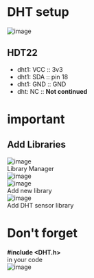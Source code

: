 # DHT setup <br>
![image](https://github.com/user-attachments/assets/27694a6c-23f7-4603-b996-a380b423785c) <br>
## HDT22 <br>
- dht1: VCC :: 3v3
- dht1: SDA :: pin 18
- dht1: GND :: GND
- dht: NC :: **Not continued**
# **important** <br>
## Add Libraries <br>
![image](https://github.com/user-attachments/assets/af40a813-0cf8-4a38-a8a2-f935740611ed) <br>
Library Manager <br>
![image](https://github.com/user-attachments/assets/8fe83fb0-8edf-4a67-aeee-e8e303ab6faa) <br>
![image](https://github.com/user-attachments/assets/5a3d9bf7-5fca-456a-87c3-9abf5bc75b0f) <br>
Add new library <br>
![image](https://github.com/user-attachments/assets/47d4704d-f34b-47d7-8373-db65128a6141) <br>
Add DHT sensor library <br>
# Don't forget <br> 
**#include <DHT.h>** <br>
in your code <br>
![image](https://github.com/user-attachments/assets/bdbd9888-13b1-4493-9f22-ceed2bdccc24)







